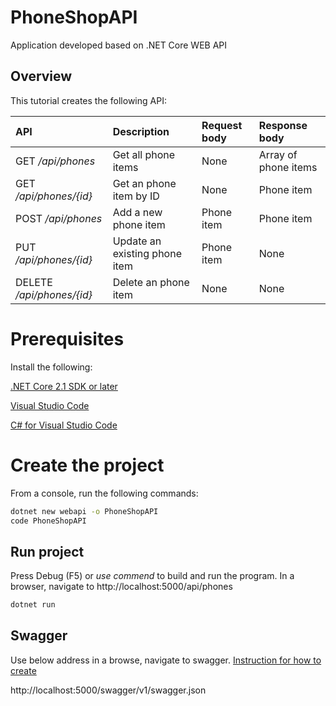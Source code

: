 # PhoneShopAPI

Application developed based on .NET Core WEB API

## Overview
This tutorial creates the following API:

|API	                   |   Description	                |   Request body    |   Response body       |
|:-------------------------|:-------------------------------|:------------------|:----------------------|
|GET _/api/phones_	       |Get all phone items	            |   None	        |   Array of phone items|
|GET _/api/phones/{id}_	   |Get an phone item by ID	        |   None	        |   Phone item          |
|POST _/api/phones_	       |Add a new phone item	        |   Phone item	    |   Phone item          |
|PUT _/api/phones/{id}_	   |Update an existing phone item   |  	Phone item	    |   None                |
|DELETE _/api/phones/{id}_ |Delete an phone item    	    |   None	        |   None                |

# Prerequisites
Install the following:

[.NET Core 2.1 SDK or later](https://www.microsoft.com/net/download/all)

[Visual Studio Code](https://code.visualstudio.com/download) 

[C# for Visual Studio Code](https://marketplace.visualstudio.com/items?itemName=ms-vscode.csharp)


# Create the project

From a console, run the following commands:

```bash
dotnet new webapi -o PhoneShopAPI
code PhoneShopAPI
```

## Run project
Press Debug (F5) or _use commend_ to build and run the program. In a browser, navigate to http://localhost:5000/api/phones
```bash
dotnet run
```

## Swagger

Use below address in a browse, navigate to swagger. [Instruction for how to create](https://docs.microsoft.com/en-us/aspnet/core/tutorials/web-api-help-pages-using-swagger?view=aspnetcore-2.1)

http://localhost:5000/swagger/v1/swagger.json

